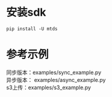 # 安装sdk

```
pip install -U mtds
```

# 参考示例

同步版本：examples/sync_example.py  
异步版本： examples/async_example.py  
s3上传：examples/s3_example.py